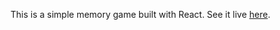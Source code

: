 This is a simple memory game built with React. See it live [here](http://blog.krawaller.se/reactexperiment/).
